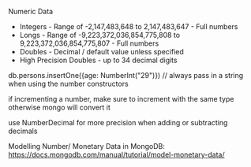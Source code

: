 Numeric Data
- Integers - Range of -2,147,483,648 to 2,147,483,647 - Full numbers
- Longs - Range of -9,223,372,036,854,775,808 to 9,223,372,036,854,775,807 - Full numbers
- Doubles - Decimal / default value unless specified
- High Precision Doubles - up to 34 decimal digits

db.persons.insertOne({age: NumberInt("29")}) // always pass in a string when using the number constructors

if incrementing a number, make sure to increment with the same type otherwise mongo will convert it 

use NumberDecimal for more precision when adding or subtracting decimals

Modelling Number/ Monetary Data in MongoDB: https://docs.mongodb.com/manual/tutorial/model-monetary-data/

